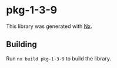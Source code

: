 # pkg-1-3-9

This library was generated with [Nx](https://nx.dev).

## Building

Run `nx build pkg-1-3-9` to build the library.
